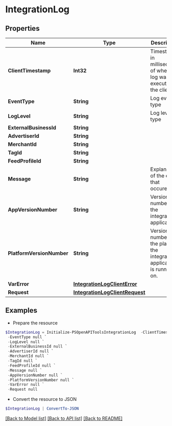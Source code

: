 # IntegrationLog
## Properties

Name | Type | Description | Notes
------------ | ------------- | ------------- | -------------
**ClientTimestamp** | **Int32** | Timestamp in milliseconds of when the log was executed at the client. | 
**EventType** | **String** | Log event type | 
**LogLevel** | **String** | Log level type | 
**ExternalBusinessId** | **String** |  | [optional] 
**AdvertiserId** | **String** |  | [optional] 
**MerchantId** | **String** |  | [optional] 
**TagId** | **String** |  | [optional] 
**FeedProfileId** | **String** |  | [optional] 
**Message** | **String** | Explanation of the event that occured. | [optional] 
**AppVersionNumber** | **String** | Version number of the integration application. | [optional] 
**PlatformVersionNumber** | **String** | Version number of the platform the integration application is running on. | [optional] 
**VarError** | [**IntegrationLogClientError**](IntegrationLogClientError.md) |  | [optional] 
**Request** | [**IntegrationLogClientRequest**](IntegrationLogClientRequest.md) |  | [optional] 

## Examples

- Prepare the resource
```powershell
$IntegrationLog = Initialize-PSOpenAPIToolsIntegrationLog  -ClientTimestamp null `
 -EventType null `
 -LogLevel null `
 -ExternalBusinessId null `
 -AdvertiserId null `
 -MerchantId null `
 -TagId null `
 -FeedProfileId null `
 -Message null `
 -AppVersionNumber null `
 -PlatformVersionNumber null `
 -VarError null `
 -Request null
```

- Convert the resource to JSON
```powershell
$IntegrationLog | ConvertTo-JSON
```

[[Back to Model list]](../README.md#documentation-for-models) [[Back to API list]](../README.md#documentation-for-api-endpoints) [[Back to README]](../README.md)

